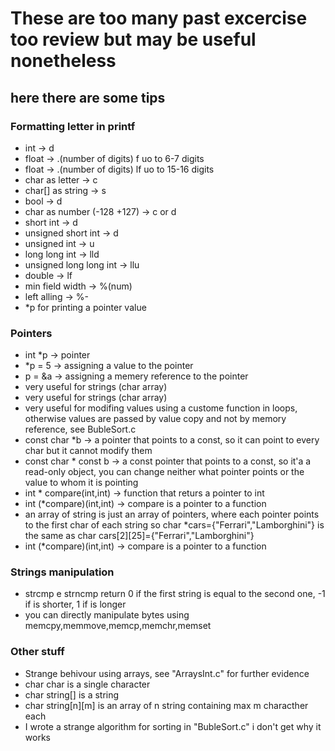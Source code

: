 <h1>These are too many past excercise too review but may be useful nonetheless</h1> 

<h2>here there are some tips</h2>

<h3>Formatting letter in printf</h3>
    <ul>
        <li>int -> d</li>
        <li>float -> .(number of digits) f uo to 6-7 digits</li>
        <li>float -> .(number of digits) lf uo to 15-16 digits</li>
        <li>char as letter -> c</li>
        <li>char[] as string -> s</li>
        <li>bool -> d</li>
        <li>char as number (-128 +127) -> c or d</li>
        <li>short int -> d</li>
        <li>unsigned short int -> d</li>
        <li>unsigned int -> u</li>
        <li>long long int -> lld</li>
        <li>unsigned long long int -> llu</li>
        <li>double -> lf</li>
        <li>min field width -> %(num)</li>
        <li>left alling -> %-</li>
        <li>*p for printing a pointer value</li>
    </ul>

<h3>Pointers</h3>
    <ul>
        <li>int *p -> pointer</li>
        <li>*p = 5 -> assigning a value to the pointer</li>
        <li>p = &a -> assigning a memery reference to the pointer</li>
        <li>very useful for strings (char array)</li>
        <li>very useful for strings (char array)</li>
        <li>very useful for modifing values using a custome function in loops, otherwise values are passed by value copy and not by memory reference, see BubleSort.c</li>
        <li>const char *b -> a pointer that points to a const, so it can point to every char but it cannot modify them</li>
        <li>const char * const b -> a const pointer that points to a const, so it'a a read-only object, you can change neither what pointer points or the value to whom it is pointing</li>
        <li>int * compare(int,int) -> function that returs a pointer to int</li>
        <li>int (*compare)(int,int) -> compare is a pointer to a function</li>
        <li>an array of string is just an array of pointers, where each pointer points to the first char of each string
        so char *cars={"Ferrari","Lamborghini"} is the same as char cars[2][25]={"Ferrari","Lamborghini"}</li>
        <li>int (*compare)(int,int) -> compare is a pointer to a function</li>  
    </ul>

<h3>Strings manipulation</h3>
    <ul>
        <li>strcmp e strncmp return 0 if the first string is equal to the second one, -1 if is shorter, 1 if is longer</li>
        <li>you can directly manipulate bytes using memcpy,memmove,memcp,memchr,memset</li>
    </ul>

<h3>Other stuff</h3>
    <ul>
        <li>Strange behivour using arrays, see "ArraysInt.c" for further evidence</li>
        <li>char char is a single character</li>
        <li>char string[] is a string</li>
        <li>char string[n][m] is an array of n string containing max m characther each</li>
        <li>I wrote a strange algorithm for sorting in "BubleSort.c" i don't get why it works</li>
    </ul>

